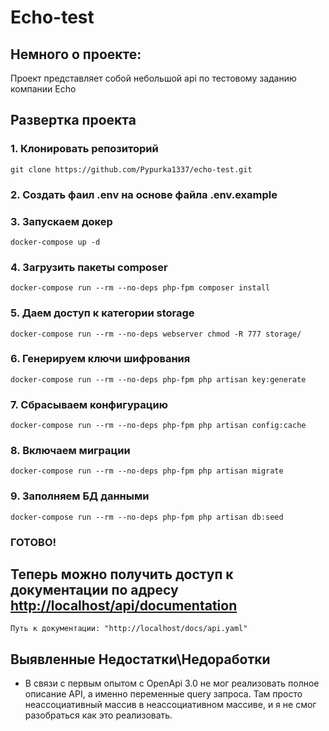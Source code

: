 # Echo-test

## Немного о проекте:

Проект представляет собой небольшой api по тестовому заданию компании Echo

## Развертка проекта

### 1. Клонировать репозиторий

```git clone https://github.com/Pypurka1337/echo-test.git ```

### 2. Создать фаил .env на основе файла .env.example

### 3. Запускаем докер

```docker-compose up -d```

### 4. Загрузить пакеты composer

```docker-compose run --rm --no-deps php-fpm composer install```

### 5. Даем доступ к категории storage

```docker-compose run --rm --no-deps webserver chmod -R 777 storage/```

### 6. Генерируем ключи шифрования

```docker-compose run --rm --no-deps php-fpm php artisan key:generate```

### 7. Сбрасываем конфигурацию

```docker-compose run --rm --no-deps php-fpm php artisan config:cache```

### 8. Включаем миграции

```docker-compose run --rm --no-deps php-fpm php artisan migrate```

### 9. Заполняем БД данными

```docker-compose run --rm --no-deps php-fpm php artisan db:seed  ```

### ГОТОВО!

## Теперь можно получить доступ к документации по адресу [http://localhost/api/documentation](http://localhost/api/documentation)

    Путь к документации: "http://localhost/docs/api.yaml"

## Выявленные Недостатки\Недоработки

- В связи с первым опытом с OpenApi 3.0 не мог реализовать полное описание API, а именно переменные query запроса. Там
  просто неассоциативный массив в неассоциативном массиве, и я не смог разобраться как это реализовать.
